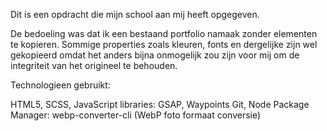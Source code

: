 Dit is een opdracht die mijn school aan mij heeft opgegeven.

De bedoeling was dat ik een bestaand portfolio namaak zonder elementen te kopieren.
Sommige properties zoals kleuren, fonts en dergelijke zijn wel gekopieerd omdat het anders bijna onmogelijk zou zijn voor
mij om de integriteit van het origineel te behouden.

Technologieen gebruikt:

HTML5,
SCSS,
JavaScript libraries:
	GSAP,
	Waypoints
Git,
Node Package Manager:
	webp-converter-cli (WebP foto formaat conversie)
	




